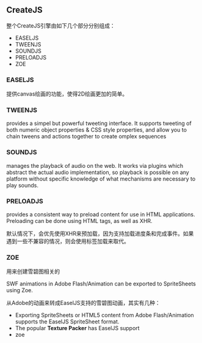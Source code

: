 ## CreateJS

整个CreateJS引擎由如下几个部分分别组成：

* EASELJS
* TWEENJS
* SOUNDJS
* PRELOADJS
* ZOE



### EASELJS

提供canvas绘画的功能，使得2D绘画更加的简单。



### TWEENJS

provides a simpel but powerful tweeting interface. It supports tweeting of both numeric object properties & CSS style properties, and allow you to chain tweens and actions together to create omplex sequences



### SOUNDJS

manages the playback of audio on the web. It works via plugins which abstract the actual audio implementation, so playback is possible on any platform without specific knowledge of what mechanisms are necessary to play sounds.



### PRELOADJS

provides a consistent way to preload content for use in HTML applications. Preloading can be done using HTML tags, as well as XHR.

默认情况下，会优先使用XHR来预加载，因为支持加载进度条和完成事件。如果遇到一些不兼容的情况，则会使用标签加载来取代。



### ZOE

用来创建雪碧图相关的

SWF animations in Adobe Flash/Animation can be exported to SpriteSheets using Zoe.

从Adobe的动画来转成EaselJS支持的雪碧图动画，其实有几种：

* Exporting SpriteSheets or HTML5 content from Adobe Flash/Animation supports the EaselJS SpriteSheet format.
* The popular __Texture Packer__ has EaselJS support
* zoe



